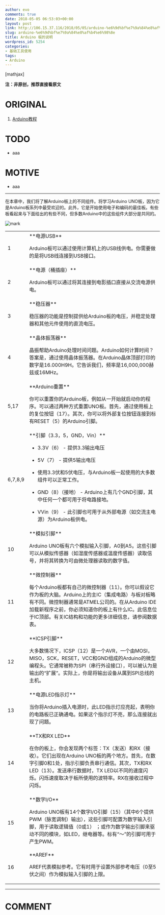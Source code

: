 ```yaml
---
author: evo
comments: true
date: 2018-05-05 06:53:03+00:00
layout: post
link: http://106.15.37.116/2018/05/05/arduino-%e6%9d%bf%e7%9a%84%e8%af%b4%e6%98%8e/
slug: arduino-%e6%9d%bf%e7%9a%84%e8%af%b4%e6%98%8e
title: Arduino 板的说明
wordpress_id: 5254
categories:
- 基础工具使用
tags:
- Arduino
---
```


<!-- more -->

[mathjax]

**注：非原创，推荐直接看原文**


# ORIGINAL






  1. [Arduino教程](https://www.w3cschool.cn/arduino/)




# TODO






  * aaa




# MOTIVE






  * aaa





* * *



在本章中，我们将了解Arduino板上的不同组件。将学习Arduino UNO板，因为它是Arduino板系列中最受欢迎的。此外，它是开始使用电子和编码的最佳板。有些板看起来与下面给出的有些不同，但多数Arduino中的这些组件大部分是共同的。




![mark](http://pacdb2bfr.bkt.clouddn.com/blog/image/180727/LIEhH7B5Gd.png?imageslim)


<table >
<tbody >
<tr >

<td width="9%;" >1
</td>

<td >**电源USB**

Arduino板可以通过使用计算机上的USB线供电。你需要做的是将USB线连接到USB接口。
</td>
</tr>
<tr >

<td width="9%" >2
</td>

<td >**电源（桶插座）**

Arduino板可以通过将其连接到电影插口直接从交流电源供电。
</td>
</tr>
<tr >

<td width="9%" >3
</td>

<td >**稳压器**

稳压器的功能是控制提供给Arduino板的电压，并稳定处理器和其他元件使用的直流电压。
</td>
</tr>
<tr >

<td width="9%;" >4
</td>

<td >**晶体振荡器**

晶振帮助Arduino处理时间问题。Arduino如何计算时间？答案是，通过使用晶体振荡器。在Arduino晶体顶部打印的数字是16.000H9H。它告诉我们，频率是16,000,000赫兹或16MHz。
</td>
</tr>
<tr >

<td width="9%;" >5,17
</td>

<td >**Arduino重置**

你可以重置你的Arduino板，例如从一开始就启动你的程序。可以通过两种方式重置UNO板。首先，通过使用板上的复位按钮（17）。其次，你可以将外部复位按钮连接到标有RESET（5）的Arduino引脚。
</td>
</tr>
<tr >

<td width="9%;" >6,7,8,9
</td>

<td >**引脚（3.3，5，GND，Vin）**




  * 3.3V（6） - 提供3.3输出电压


  * 5V（7） - 提供5输出电压


  * 使用3.3伏和5伏电压，与Arduino板一起使用的大多数组件可以正常工作。


  * GND（8）（接地） - Arduino上有几个GND引脚，其中任何一个都可用于将电路接地。


  * VVin（9） - 此引脚也可用于从外部电源（如交流主电源）为Arduino板供电。



</td>
</tr>
<tr >

<td width="9%;" >10
</td>

<td >**模拟引脚**

Arduino UNO板有六个模拟输入引脚，A0到A5。这些引脚可以从模拟传感器（如湿度传感器或温度传感器）读取信号，并将其转换为可由微处理器读取的数字值。
</td>
</tr>
<tr >

<td width="9%;" >11
</td>

<td >**微控制器**

每个Arduino板都有自己的微控制器（11）。你可以假设它作为板的大脑。Arduino上的主IC（集成电路）与板对板略有不同。微控制器通常是ATMEL公司的。在从Arduino IDE加载新程序之前，你必须知道你的板上有什么IC。此信息位于IC顶部。有关IC结构和功能的更多详细信息，请参阅数据表。
</td>
</tr>
<tr >

<td width="9%;" >12
</td>

<td >**ICSP引脚**

大多数情况下，ICSP（12）是一个AVR，一个由MOSI，MISO，SCK，RESET，VCC和GND组成的Arduino的微型编程头。它通常被称为SPI（串行外设接口），可以被认为是输出的“扩展”。实际上，你是将输出设备从属到SPI总线的主机。
</td>
</tr>
<tr >

<td width="9%;" >13
</td>

<td >**电源LED指示灯**

当你将Arduino插入电源时，此LED指示灯应亮起，表明你的电路板已正确通电。如果这个指示灯不亮，那么连接就出现了问题。
</td>
</tr>
<tr >

<td width="9%;" >14
</td>

<td >**TX和RX LED**

在你的板上，你会发现两个标签：TX（发送）和RX（接收）。它们出现在Arduino UNO板的两个地方。首先，在数字引脚0和1处，指示引脚负责串行通信。其次，TX和RX LED（13）。发送串行数据时，TX LED以不同的速度闪烁。闪烁速度取决于板所使用的波特率。RX在接收过程中闪烁。
</td>
</tr>
<tr >

<td width="9%;" >15
</td>

<td >**数字I/O**

Arduino UNO板有14个数字I/O引脚（15）（其中6个提供PWM（脉宽调制）输出），这些引脚可配置为数字输入引脚，用于读取逻辑值（0或1） ；或作为数字输出引脚来驱动不同的模块，如LED，继电器等。标有“〜”的引脚可用于产生PWM。
</td>
</tr>
<tr >

<td width="9%;" >16
</td>

<td >**AREF**

AREF代表模拟参考。它有时用于设置外部参考电压（0至5伏之间）作为模拟输入引脚的上限。
</td>
</tr>
</tbody>
</table>






















* * *





# COMMENT
